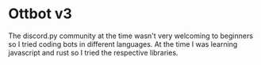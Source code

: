# Ottbot v3

The discord.py community at the time wasn't very welcoming to beginners so I
tried coding bots in different languages. At the time I was learning javascript
and rust so I tried the respective libraries.
